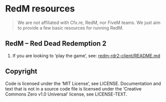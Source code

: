 # RedM resources

> We are not affiliated with Cfx.re, RedM, nor FiveM teams. We just aim to provide a few basic resources for running RedM.

## RedM – Red Dead Redemption 2

1. If you are looking to ‘play the game’, see: [redm-rdr2-client/README.md](redm-rdr2-client/README.md)
## Copyright

Code is licensed under the ‘MIT License’, see LICENSE. Documentation and text that is not in a source code file is licensed under the ‘Creative Commons Zero v1.0 Universal’ license, see LICENSE-TEXT.
